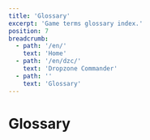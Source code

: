 ```yaml
---
title: 'Glossary'
excerpt: 'Game terms glossary index.'
position: 7
breadcrumb:
  - path: '/en/'
    text: 'Home'
  - path: '/en/dzc/'
    text: 'Dropzone Commander'
  - path: ''
    text: 'Glossary'
---
```


# Glossary

